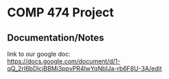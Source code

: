 # COMP 474 Project

## Documentation/Notes
link to our google doc:  
https://docs.google.com/document/d/1-qQ_2rI6bDlcjBBMi3ppvPR4lwYqNbIJa-rb6F8U-3A/edit
